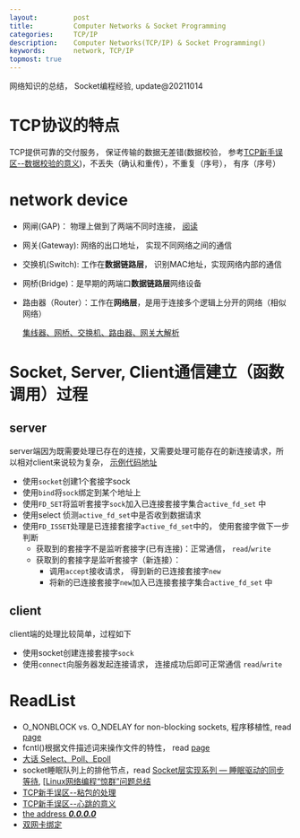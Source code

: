 ```yaml
---
layout:     	post
title:      	Computer Networks & Socket Programming
categories: 	TCP/IP
description:   	Computer Networks(TCP/IP) & Socket Programming()
keywords: 		network, TCP/IP
topmost: true
---
```

网络知识的总结， Socket编程经验, update@20211014

# TCP协议的特点

TCP提供可靠的交付服务， 保证传输的数据无差错(数据校验， 参考[TCP新手误区--数据校验的意义](https://blog.csdn.net/bjrxyz/article/details/75194716))，不丢失（确认和重传），不重复（序号）， 有序（序号）

# network device

- 网闸(GAP)： 物理上做到了两端不同时连接， [阅读](http://expert.51cto.com/art/200804/71720.htm)
- 网关(Gateway):  网络的出口地址， 实现不同网络之间的通信
- 交换机(Switch): 工作在**数据链路层**， 识别MAC地址，实现网络内部的通信
- 网桥(Bridge)：是早期的两端口**数据链路层**网络设备
- 路由器（Router）：工作在**网络层**，是用于连接多个逻辑上分开的网络（相似网络）

  [集线器、网桥、交换机、路由器、网关大解析](https://www.tianmaying.com/tutorial/NetWorkInstrument)

# Socket, Server, Client通信建立（函数调用）过程

## server

​	server端因为既需要处理已存在的连接，又需要处理可能存在的新连接请求，所以相对client来说较为复杂， [示例代码地址](https://www.gnu.org/software/libc/manual/html_node/Server-Example.html)

- 使用`socket`创建1个套接字sock
- 使用`bind`将`sock`绑定到某个地址上
- 使用`FD_SET`将监听套接字`sock`加入已连接套接字集合`active_fd_set` 中
- 使用select 侦测`active_fd_set`中是否收到数据请求
- 使用`FD_ISSET`处理是已连接套接字`active_fd_set`中的， 使用套接字做下一步判断
  - 获取到的套接字不是监听套接字(已有连接)：正常通信， `read`/`write`
  - 获取到的套接字是监听套接字（新连接）： 
    - 调用`accept`接收请求， 得到新的已连接套接字`new`
    - 将新的已连接套接字`new`加入已连接套接字集合`active_fd_set` 中

## client

client端的处理比较简单，过程如下

- 使用socket创建连接套接字`sock`
- 使用`connect`向服务器发起连接请求， 连接成功后即可正常通信 `read`/`write`



# ReadList

- O_NONBLOCK vs. O_NDELAY for non-blocking sockets, 程序移植性, read [page](https://mail.python.org/pipermail/python-list/1999-May/013687.html)
- fcntl()根据文件描述词来操作文件的特性， read [page](https://www.cnblogs.com/lonelycatcher/archive/2011/12/22/2297349.html)
- [大话 Select、Poll、Epoll](https://cloud.tencent.com/developer/article/1005481)
- socket睡眠队列上的排他节点，read [Socket层实现系列 — 睡眠驱动的同步等待](https://blog.csdn.net/zhangskd/article/details/45770323), [[Linux网络编程“惊群”问题总结](https://www.cnblogs.com/Anker/p/7071849.html)
- [TCP新手误区--粘包的处理](https://blog.csdn.net/bjrxyz/article/details/73351248)
- [TCP新手误区--心跳的意义](https://blog.csdn.net/bjrxyz/article/details/71076442)
- [ the address ***0.0.0.0***](https://en.wikipedia.org/wiki/0.0.0.0)
- [双网卡绑定](https://blog.csdn.net/cymm_liu/article/details/8458003)

